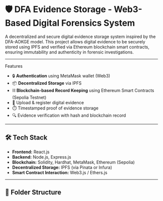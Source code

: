 # 🛡️ DFA Evidence Storage - Web3-Based Digital Forensics System

A decentralized and secure digital evidence storage system inspired by the DFA-AOKGE model. This project allows digital evidence to be securely stored using IPFS and verified via Ethereum blockchain smart contracts, ensuring immutability and authenticity in forensic investigations.

---

 Features

- 🔒 **Authentication** using MetaMask wallet (Web3)
- 📦 **Decentralized Storage** via IPFS
- ⛓️ **Blockchain-based Record Keeping** using Ethereum Smart Contracts (Sepolia Testnet)
- 📁 Upload & register digital evidence
- ⏱️ Timestamped proof of evidence storage
- 🔍 Evidence verification with hash and blockchain record

---

## 🛠️ Tech Stack

- **Frontend:** React.js
- **Backend:** Node.js, Express.js
- **Blockchain:** Solidity, Hardhat, MetaMask, Ethereum (Sepolia)
- **Decentralized Storage:** IPFS (via Pinata or Infura)
- **Smart Contract Interaction:** Web3.js / Ethers.js

---

## 📂 Folder Structure

